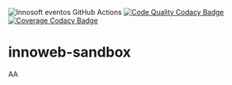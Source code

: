 ![Innosoft eventos GitHub Actions](https://github.com/innosoft-innoweb/innoweb-sandbox/actions/workflows/django.yml/badge.svg)
[![Code Quality Codacy Badge](https://app.codacy.com/project/badge/Grade/83ba5dc0c73a4b3f80f7f4959af6b53c)](https://www.codacy.com/gh/innosoft-innoweb/innoweb-sandbox/dashboard?utm_source=github.com&amp;utm_medium=referral&amp;utm_content=innosoft-innoweb/innoweb-sandbox&amp;utm_campaign=Badge_Grade)
[![Coverage Codacy Badge](https://app.codacy.com/project/badge/Coverage/83ba5dc0c73a4b3f80f7f4959af6b53c)](https://www.codacy.com/gh/innosoft-innoweb/innoweb-sandbox/dashboard?utm_source=github.com&utm_medium=referral&utm_content=innosoft-innoweb/innoweb-sandbox&utm_campaign=Badge_Coverage)

# innoweb-sandbox

AA
